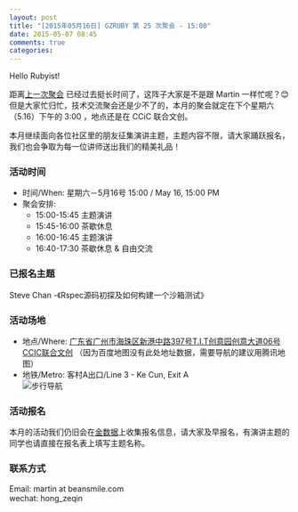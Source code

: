 ```yaml
---
layout: post
title: "[2015年05月16日] GZRUBY 第 25 次聚会 - 15:00"
date: 2015-05-07 08:45
comments: true
categories: 
---
```

Hello Rubyist!

距离[上一次聚会](https://ruby-china.org/topics/25222) 已经过去挺长时间了，这阵子大家是不是跟 Martin 一样忙呢？😊但是大家忙归忙，技术交流聚会还是少不了的，本月的聚会就定在下个星期六（5.16）下午的 3:00 ，地点还是在 CCiC 联合文创。

本月继续面向各位社区里的朋友征集演讲主题，主题内容不限，请大家踊跃报名，我们也会争取为每一位讲师送出我们的精美礼品！

### 活动时间  
* 时间/When: 星期六－5月16号 15:00 / May 16, 15:00 PM  
* 聚会安排:  
    * 15:00-15:45 主题演讲  
    * 15:45-16:00 茶歇休息  
    * 16:00-16:45 主题演讲  
    * 16:40-17:30 茶歇休息 & 自由交流  

### 已报名主题  
Steve Chan -《Rspec源码初探及如何构建一个沙箱测试》

### 活动场地  
* 地点/Where: [广东省广州市海珠区新港中路397号T.I.T创意园创意大道06号 CCIC联合文创](http://map.qq.com/?type=marker&isopeninfowin=1&markertype=1&name=%E4%B8%AD%E5%9B%BD%2C%E5%B9%BF%E4%B8%9C%E7%9C%81%2C%E5%B9%BF%E5%B7%9E%E5%B8%82%2C%E6%B5%B7%E7%8F%A0%E5%8C%BA&addr=%E8%89%BA%E8%8B%91%E8%B7%AF106%E5%8F%B7%E6%96%B0%E8%A1%97%E5%A4%B4%E6%9D%91&pointy=23.098996&pointx=113.325283&coord=23.098996%2C113.325283&nodata_redirect=1) （因为百度地图没有此处地址数据，需要导航的建议用腾讯地图）  
* 地铁/Metro: 客村A出口/Line 3 - Ke Cun, Exit A  
![步行导航](https://ruby-china-files.b0.upaiyun.com/photo/2014/e8a6d49d28fc355e2f55675e7abc0e19.png)

### 活动报名  
本月的活动我们仍旧会在[金数据](https://jinshuju.net/f/rYJ0p6)上收集报名信息，请大家及早报名，有演讲主题的同学也请直接在报名表上填写主题名称。

### 联系方式  
Email: martin at beansmile.com  
wechat: hong_zeqin
